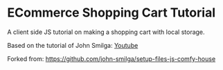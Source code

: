 # ECommerce Shopping Cart Tutorial

A client side JS tutorial on making a shopping cart with local storage.

Based on the tutorial of John Smilga: [Youtube](https://www.youtube.com/watch?v=023Psne_-_4)

Forked from: https://github.com/john-smilga/setup-files-js-comfy-house
